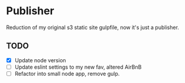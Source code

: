 # Publisher

Reduction of my original s3 static site gulpfile, now it's just a publisher. 

## TODO

- [x] Update node version
- [ ] Update eslint settings to my new fav, altered AirBnB
- [ ] Refactor into small node app, remove gulp.
